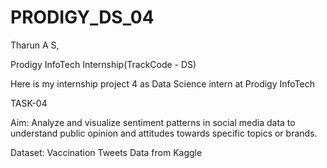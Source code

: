 # PRODIGY_DS_04

Tharun A S,

Prodigy InfoTech Internship(TrackCode - DS)

Here is my internship project 4 as Data Science intern at Prodigy InfoTech

TASK-04

Aim: Analyze and visualize sentiment patterns in social media data to understand public opinion and attitudes towards specific topics or brands.

Dataset:  Vaccination Tweets Data from Kaggle
